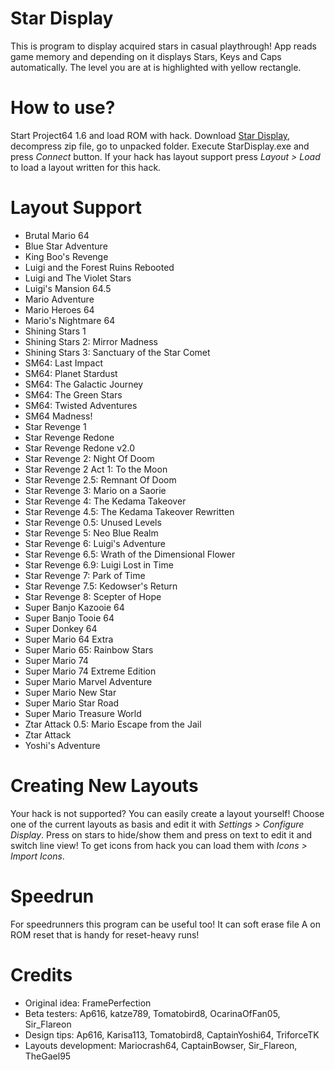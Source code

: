 # Star Display
This is program to display acquired stars in casual playthrough! App reads game memory and depending on it displays Stars, Keys and 
Caps automatically. The level you are at is highlighted with yellow rectangle. 

# How to use?
Start Project64 1.6 and load ROM with hack. Download [Star Display](https://github.com/aglab2/SM64StarManager/blob/master/StarDisplay.zip?raw=true), decompress zip file, go to unpacked folder. Execute StarDisplay.exe and press _Connect_ button. If your hack has layout support press _Layout > Load_ to  load a layout written for this hack.

# Layout Support
 * Brutal Mario 64
 * Blue Star Adventure
 * King Boo's Revenge
 * Luigi and the Forest Ruins Rebooted
 * Luigi and The Violet Stars
 * Luigi's Mansion 64.5
 * Mario Adventure
 * Mario Heroes 64
 * Mario's Nightmare 64
 * Shining Stars 1
 * Shining Stars 2: Mirror Madness
 * Shining Stars 3: Sanctuary of the Star Comet
 * SM64: Last Impact
 * SM64: Planet Stardust
 * SM64: The Galactic Journey
 * SM64: The Green Stars
 * SM64: Twisted Adventures
 * SM64 Madness!
 * Star Revenge 1
 * Star Revenge Redone
 * Star Revenge Redone v2.0
 * Star Revenge 2: Night Of Doom
 * Star Revenge 2 Act 1: To the Moon
 * Star Revenge 2.5: Remnant Of Doom
 * Star Revenge 3: Mario on a Saorie
 * Star Revenge 4: The Kedama Takeover
 * Star Revenge 4.5: The Kedama Takeover Rewritten
 * Star Revenge 0.5: Unused Levels
 * Star Revenge 5: Neo Blue Realm
 * Star Revenge 6: Luigi's Adventure
 * Star Revenge 6.5: Wrath of the Dimensional Flower
 * Star Revenge 6.9: Luigi Lost in Time
 * Star Revenge 7: Park of Time
 * Star Revenge 7.5: Kedowser's Return
 * Star Revenge 8: Scepter of Hope
 * Super Banjo Kazooie 64
 * Super Banjo Tooie 64
 * Super Donkey 64
 * Super Mario 64 Extra
 * Super Mario 65: Rainbow Stars
 * Super Mario 74
 * Super Mario 74 Extreme Edition
 * Super Mario Marvel Adventure
 * Super Mario New Star
 * Super Mario Star Road
 * Super Mario Treasure World
 * Ztar Attack 0.5: Mario Escape from the Jail
 * Ztar Attack
 * Yoshi's Adventure

# Creating New Layouts
Your hack is not supported? You can easily create a layout yourself! Choose one of the current layouts as basis and edit it with _Settings > Configure Display_. Press on stars to hide/show them and press on text to edit it and switch line view! To get icons from hack you can load them with _Icons > Import Icons_.

# Speedrun
For speedrunners this program can be useful too! It can soft erase file A on ROM reset that is handy for reset-heavy runs!

# Credits
 * Original idea: FramePerfection
 * Beta testers: Ap616, katze789, Tomatobird8, OcarinaOfFan05, Sir_Flareon
 * Design tips: Ap616, Karisa113, Tomatobird8, CaptainYoshi64, TriforceTK
 * Layouts development: Mariocrash64, CaptainBowser, Sir_Flareon, TheGael95
